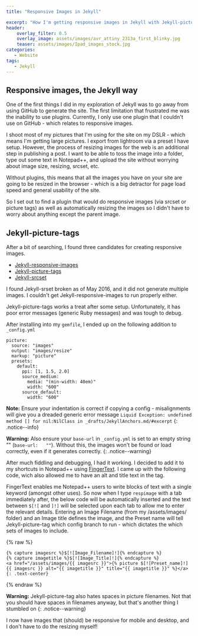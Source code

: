 ```yaml
---
title: "Responsive Images in Jekyll"

excerpt: "How I'm getting responsive images in Jekyll with Jekyll-picture-tag"
header:
    overlay_filter: 0.5
    overlay_image: assets/images/avr_attiny_2313a_first_blinky.jpg
    teaser: assets/images/Ipad_images_stock.jpg
categories:
   - Website
tags: 
   - Jekyll
---
```

## Responsive images, the Jekyll way

One of the first things I did in my exploration of Jekyll was to go away from using GitHub to generate the site.  The first limitation that frustrated me was the inability to use plugins.  Currently, I only use one plugin that I couldn't use on GitHub - which relates to responsive images.

I shoot most of my pictures that I'm using for the site on my DSLR - which means I'm getting large pictures.  I export from lightroom via a preset I have setup.  However, the process of resizing images for the web is an additional step in publishing a post.  I want to be able to toss the image into a folder, type out some text in Notepad++, and upload the site without worrying about image size, resizing, srcset, etc.

Without plugins, this means that all the images you have on your site are going to be resized in the browser - which is a big detractor for page load speed and general usability of the site.

So I set out to find a plugin that would do responsive images (via srcset or picture tags) as well as automatically resizing the images so I didn't have to worry about anything except the parent image.

## Jekyll-picture-tags

After a bit of searching, I found three candidates for creating responsive images.

* [Jekyll-responsive-images][Jekyll-responsive-images]
* [Jekyll-picture-tags][Jekyll-picture-tags]
* [Jekyll-srcset][Jekyll-srcset]

I found Jekyll-srset broken as of May 2016, and it did not generate multiple images.  I couldn't get Jekyll-responsive-images to run properly either.

Jekyll-picture-tags works a treat after some setup.  Unfortunately, it has poor error messages (generic Ruby messages) and was tough to debug.

After installing into my `gemfile`, I ended up on the following addition to `_config.yml`


```
picture:
  source: "images"
  output: "images/resize"
  markup: "picture"
  presets:
    default:
      ppi: [1, 1.5, 2.0]
      source_medium:
        media: "(min-width: 40em)"
        width: "600"
      source_default:
        width: "600"
```


**Note:** Ensure your indentation is correct if copying a config - misalignments will give you a dreaded generic error message `Liquid Exception: undefined method [] for nil:NilClass in _drafts/JekyllAnchors.md/#excerpt`
{: .notice--info}

**Warning:** Also ensure your `base-url` in `_config.yml` is set to an empty string "" (`base-url:   ""`).  Without this, the images won't be found or load correctly, even if it generates correctly.
{: .notice--warning}

After much fiddling and debugging, I had it working.  I decided to add it to my shortcuts in Notepad++ using [FingerText][FingerText].  I came up with the following code, wich also allowed me to have an alt and title text in the tag.

FingerText enables me Notepad++ users to write blocks of text with a single keyword (amongst other uses).  So now when I type `respimage` with a tab immediately after, the below code will be automatically inserted and the text between `$[![` and `]!]` will be selected upon each tab to allow me to enter the relevant details.  Entering an Image Filename (from my /assets/images/ folder) and an Image title defines the image, and the Preset name will tell Jekyll-picture-tag which config branch to run - which dictates the which sets of images to include.

{% raw %}
```liquid
{% capture imagesrc %}$[![Image_Filename]!]{% endcapture %}
{% capture imagetitle %}$[![Image_Title]!]{% endcapture %}
<a href="/assets/images/{{ imagesrc }}">{% picture $[![Preset_name]!] {{ imagesrc }} alt="{{ imagetitle }}" title="{{ imagetitle }}" %}</a>
{: .text-center}

```
{% endraw %}

**Warning:** Jekyll-picture-tag also hates spaces in picture filenames.  Not that you should have spaces in filenames anyway, but that's another thing I stumbled on
{: .notice--warning}

I now have images that (should) be responsive for mobile and desktop, and I don't have to do the resizing myself!



[Jekyll-responsive-images]:https://github.com/wildlyinaccurate/jekyll-responsive-image
[Jekyll-picture-tags]:https://github.com/robwierzbowski/jekyll-picture-tag
[Jekyll-srcset]:https://github.com/netlify/jekyll-srcset
[FingerText]:https://github.com/erinata/FingerText